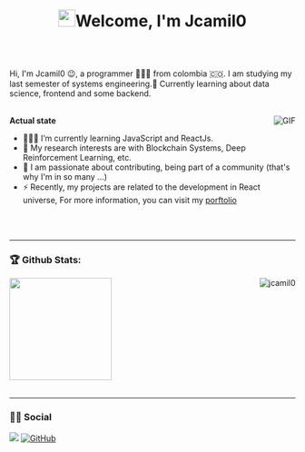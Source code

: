 <h1 align="center">
 <img src="https://raw.githubusercontent.com/iampavangandhi/iampavangandhi/master/gifs/Hi.gif" width="30px">Welcome, I'm Jcamil0  </h1>

<br />
<br />

Hi, I'm Jcamil0 😉, a programmer 👨🏻‍💻 from colombia 🇨🇴. I am studying my last semester of systems engineering.🔭 Currently learning about data science, frontend and some backend.
<br/>
<br/>

<img align="right" alt="GIF" src="https://media.giphy.com/media/iIqmM5tTjmpOB9mpbn/giphy.gif" />

**Actual state**

- 👨🏻‍💻 I’m currently learning JavaScript and ReactJs.
- 🤔 My research interests are with Blockchain Systems, Deep Reinforcement Learning, etc.
- 🌱 I am passionate about contributing, being part of a community (that's why I'm in so many ...)
- ⚡ Recently, my projects are related to the development in React universe, For more information, you can visit my [porftolio](https://github.com/jcamil0)
<br />
<br />

---

### 🏆 Github Stats:

<img align="right" src="https://github-readme-stats.vercel.app/api/top-langs/?username=jcamil0&langs_count=10&theme=tokyonight&layout=compact" alt="jcamil0" />

<!--
<img  align="center" src="https://github-readme-stats.vercel.app/api?username=jcamil0&show_icons=true&theme=radical" alt="Ashwani's GitHub Stats" /> -->

 <img  align="center"  height="180em" src="https://github-readme-stats-eight-theta.vercel.app/api?username=jcamil0&show_icons=true&theme=algolia&include_all_commits=true&count_private=true"/>

<br />
<br />

---
### 👨👩 Social

[<img src="https://img.shields.io/badge/linkedin-%230077B5.svg?&style=for-the-badge&logo=linkedin&logoColor=white" />](https://www.linkedin.com/in/juan-camilo-llanos-345806131/)
<a href="https://github.com/jcamil0"><img src="https://img.shields.io/github/followers/jcamil0.svg?label=GitHub&style=social" alt="GitHub"></a>
